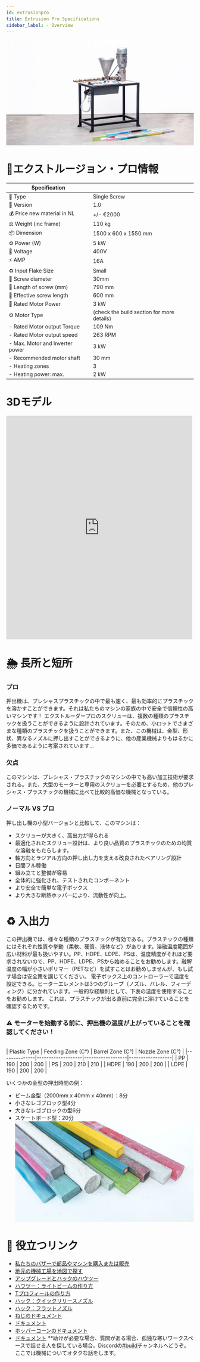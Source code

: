 ```yaml
---
id: extrusionpro 
title: Extrusion Pro Specifications 
sidebar_label: - Overview 
---
```

<style> 
:root { 
  --highlight: #f29094; 
  --hover: #f29094; 
} 
</style> 

![Extruder Pro](assets/build/extruderpro.jpg) 

# 📓エクストルージョン・プロ情報 

| Specification    |     | 
|----------|-------------| 
| 📓 Type   |     Single Screw   | 
| 💎 Version   |     1.0   | 
| 💰 Price new material in NL |  +/- €2000 | 
| ⚖️ Weight (inc frame) |   110 kg   | 
| 📦 Dimension   | 1500 x 600 x 1550 mm| 
| ⚙️ Power (W) | 5 kW| 
| 🔌 Voltage | 400V| 
| ⚡️ AMP | 16A| 
| ♻️ Input Flake Size  | Small  | 
| 🔩 Screw diameter | 30mm| 
| 🔩 Length of screw (mm) | 790 mm | 
| 🔩 Effective screw length | 600 mm | 
| 🔩 Rated Motor Power | 3 kW | 
| ⚙️ Motor Type   |    (check the build section for more details)   | 
| - Rated Motor output Torque |  109 Nm | 
| - Rated Motor output speed |   263 RPM   | 
| - Max. Motor and Inverter power   | 3 kW| 
| - Recommended motor shaft   | 30 mm| 
| - Heating zones   | 3 | 
| - Heating power: max.   | 2 kW| 

# 3Dモデル 
<iframe width="500" height="600" src="https://b2b.partcommunity.com/community/partcloud/embedded.html?route=embedded-viewer&name=Extruder+Pro+v1&model_id=96617&portal=b2b&noAutoload=true&autoRotate=false&hideMenu=true&topColor=%23FFFFFF&bottomColor=%23ffffff&cameraParams=false&varsettransfer=" frameborder="0" id="EmbeddedView-Iframe-96617" allowfullscreen></iframe> 

# 🌦 長所と短所 
### プロ 
押出機は、プレシャスプラスチックの中で最も速く、最も効率的にプラスチックを溶かすことができます。それは私たちのマシンの家族の中で安全で信頼性の高いマシンです！ 
エクストルーダープロのスクリューは、複数の種類のプラスチックを扱うことができるように設計されています。そのため、小ロットでさまざまな種類のプラスチックを扱うことができます。また、この機械は、金型、形状、異なるノズルに押し出すことができるように、他の産業機械よりもはるかに多価であるように考案されています... 
### 欠点 
このマシンは、プレシャス・プラスチックのマシンの中でも高い加工技術が要求される。また、大型のモーターと専用のスクリューを必要とするため、他のプレシャス・プラスチックの機械に比べて比較的高価な機械となっている。 
### ノーマル VS プロ 
押し出し機の小型バージョンと比較して、このマシンは： 
- スクリューが大きく、高出力が得られる 
- 最適化されたスクリュー設計は、より良い品質のプラスチックのための均質な溶融をもたらします。 
- 軸方向とラジアル方向の押し出し力を支える改良されたベアリング設計 
- 日間フル稼働 
- 組み立てと整備が容易 
- 全体的に強化され、テストされたコンポーネント 
- より安全で簡単な電子ボックス 
- より大きな断熱ホッパーにより、流動性が向上。 
# ♻️ 入出力 
この押出機では、様々な種類のプラスチックが有効である。プラスチックの種類にはそれぞれ性質や挙動（柔軟、硬質、液体など）があります。溶融温度範囲が広い材料が最も扱いやすい。PP、HDPE、LDPE、PSは、温度精度がそれほど要求されないので、PP、HDPE、LDPE、PSから始めることをお勧めします。融解温度の幅が小さいポリマー（PETなど）を試すことはお勧めしませんが、もし試す場合は安全策を講じてください。 
電子ボックス上のコントローラーで温度を設定できる。ヒーターエレメントは3つのグループ（ノズル、バレル、フィーディング）に分かれています。一般的な経験則として、下表の温度を使用することをお勧めします。  これは、プラスチックが出る直前に完全に溶けていることを確認するためです。 
### ⚠️ モーターを始動する前に、押出機の温度が上がっていることを確認してください！ 
<br> 
| Plastic Type | Feeding Zone (C°) | Barrel Zone (C°) | Nozzle Zone (C°) | 
|--------------|-------------------|------------------|------------------| 
| PP           | 190               | 200              | 200              | 
| PS           | 200               | 210              | 210              | 
| HDPE         | 190               | 200              | 200              | 
| LDPE         | 190               | 200              | 200              | 

いくつかの金型の押出時間の例： 
- ビーム金型（2000mm x 40mm x 40mm）：8分 
- 小さなレゴブロック型4分 
- 大きなレゴブロックの型6分 
- スケートボード型：20分 
![Image](assets/build/extruderpro-output.jpg) 
# 🙌 役立つリンク 
* [私たちのバザーで部品やマシンを購入または販売](https://bazar.preciousplastic.com) 
* [地元の機械工場を地図で探す](https://community.preciousplastic.com/map) 
* [アップグレードとハックのハウツー](https://community.preciousplastic.com/how-to) 
* [ハウツー：ライトビームの作り方](https://community.preciousplastic.com/how-to/make-a-lamp-with-beams) 
* [Tプロフィールの作り方](https://community.preciousplastic.com/how-to/make-a-tshape-beam-) 
* [ハック：クイックリリースノズル](https://community.preciousplastic.com/how-to/make-a-quick-release-for-the-extrusion-machine) 
* [ハック：フラットノズル](https://community.preciousplastic.com/how-to/make-a-flat-nozzle-for-the-extrusion-machine) 
* [ねじのドキュメント](http://www.mie.uth.gr/ekp_yliko/_Chapter_5a.pdf) 
* [ドキュメント](http://www.polydynamics.com/Rheology.pdf) 
* [ホッパーコーンのドキュメント](http://craig-russell.co.uk/demos/cone_calculator/) 
* [ドキュメント](http://www.mvt.ovgu.de/mvt_media/Vorlesungen/Lecture_SFPS/Folien_SFPS_4-p-2002.pdf) 
**助けが必要な場合、質問がある場合、孤独な寒いワークスペースで話せる人を探している場合。Discordの[#build](https://discordapp.com/invite/XQDmQVT)チャンネルへどうぞ。ここでは機械についてオタクな話をします。 
